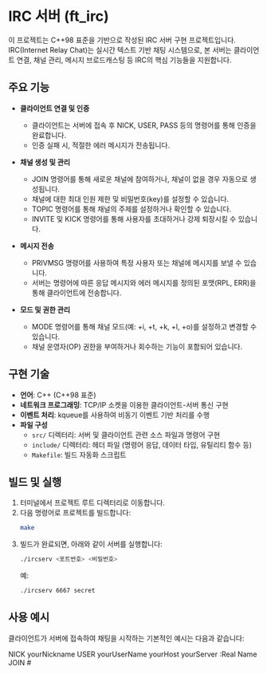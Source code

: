 # IRC 서버 (ft_irc)

이 프로젝트는 C++98 표준을 기반으로 작성된 IRC 서버 구현 프로젝트입니다. IRC(Internet Relay Chat)는 실시간 텍스트 기반 채팅 시스템으로, 본 서버는 클라이언트 연결, 채널 관리, 메시지 브로드캐스팅 등 IRC의 핵심 기능들을 지원합니다.

## 주요 기능

- **클라이언트 연결 및 인증**
  - 클라이언트는 서버에 접속 후 NICK, USER, PASS 등의 명령어를 통해 인증을 완료합니다.
  - 인증 실패 시, 적절한 에러 메시지가 전송됩니다.

- **채널 생성 및 관리**
  - JOIN 명령어를 통해 새로운 채널에 참여하거나, 채널이 없을 경우 자동으로 생성됩니다.
  - 채널에 대한 최대 인원 제한 및 비밀번호(key)를 설정할 수 있습니다.
  - TOPIC 명령어를 통해 채널의 주제를 설정하거나 확인할 수 있습니다.
  - INVITE 및 KICK 명령어를 통해 사용자를 초대하거나 강제 퇴장시킬 수 있습니다.

- **메시지 전송**
  - PRIVMSG 명령어를 사용하여 특정 사용자 또는 채널에 메시지를 보낼 수 있습니다.
  - 서버는 명령어에 따른 응답 메시지와 에러 메시지를 정의된 포맷(RPL, ERR)을 통해 클라이언트에 전송합니다.

- **모드 및 권한 관리**
  - MODE 명령어를 통해 채널 모드(예: +i, +t, +k, +l, +o)를 설정하고 변경할 수 있습니다.
  - 채널 운영자(OP) 권한을 부여하거나 회수하는 기능이 포함되어 있습니다.

## 구현 기술

- **언어**: C++ (C++98 표준)
- **네트워크 프로그래밍**: TCP/IP 소켓을 이용한 클라이언트-서버 통신 구현
- **이벤트 처리**: kqueue를 사용하여 비동기 이벤트 기반 처리를 수행
- **파일 구성**
  - `src/` 디렉터리: 서버 및 클라이언트 관련 소스 파일과 명령어 구현
  - `include/` 디렉터리: 헤더 파일 (명령어 응답, 데이터 타입, 유틸리티 함수 등)
  - `Makefile`: 빌드 자동화 스크립트

## 빌드 및 실행

1. 터미널에서 프로젝트 루트 디렉터리로 이동합니다.
2. 다음 명령어로 프로젝트를 빌드합니다:
   ```bash
   make
   ```
3. 빌드가 완료되면, 아래와 같이 서버를 실행합니다:
   ```bash
   ./ircserv <포트번호> <비밀번호>
   ```
   예:
   ```bash
   ./ircserv 6667 secret
   ```

## 사용 예시

클라이언트가 서버에 접속하여 채팅을 시작하는 기본적인 예시는 다음과 같습니다:

NICK yourNickname
USER yourUserName yourHost yourServer :Real Name
JOIN #

